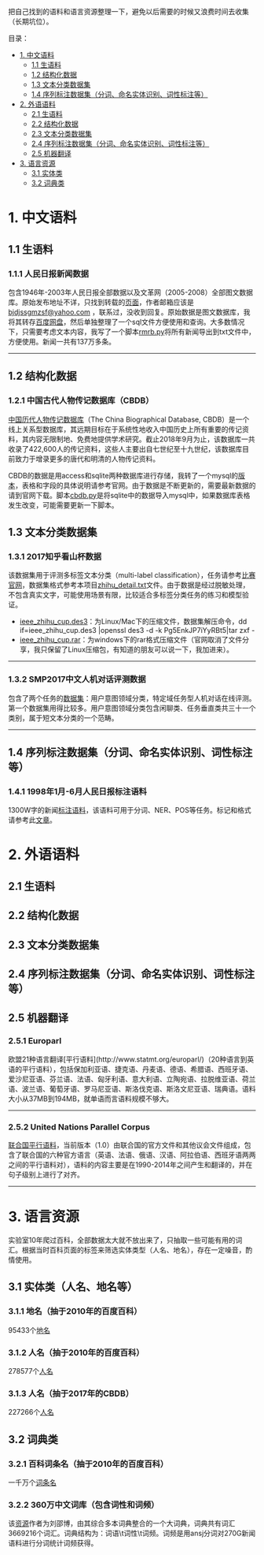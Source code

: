 把自己找到的语料和语言资源整理一下，避免以后需要的时候又浪费时间去收集（长期坑位）。

目录：
- [1. 中文语料](#1)
  - [1.1 生语料](#1.1)
  - [1.2 结构化数据](#1.2)
  - [1.3 文本分类数据集](#1.3)
  - [1.4 序列标注数据集（分词、命名实体识别、词性标注等）](#1.4)
- [2. 外语语料](#2)
  - [2.1 生语料](#2.1)
  - [2.2 结构化数据](#2.2)
  - [2.3 文本分类数据集](#2.3)
  - [2.4 序列标注数据集（分词、命名实体识别、词性标注等）](#2.4)
  - [2.5 机器翻译](#2.5)
- [3. 语言资源](#3)
  - [3.1 实体类](#3.1)
  - [3.2 词典类](#3.2)

<h1 id='1'>1. 中文语料</h1>
<h2 id='1.1'>1.1 生语料</h2>
<h3 id='1.1.1'>1.1.1 人民日报新闻数据</h3>

包含1946年-2003年人民日报全部数据以及文革网（2005-2008）全部图文数据库。原始发布地址不详，只找到转载的[页面](http://www.360doc.com/content/10/0415/14/257553_23177268.shtml)，作者邮箱应该是 bjdjssgmzsf@yahoo.com ，联系过，没收到回复。原始数据是图文数据库，我将其转存[百度网盘](https://pan.baidu.com/s/1YJ6vVfJQVVLGavs1hAdSuQ)，然后单独整理了一个sql文件方便使用和查询。大多数情况下，只需要考虑文本内容，我写了一个脚本[rmrb.py](./Chinese/raw_corpus/rmrb.py)将所有新闻导出到txt文件中，方便使用。新闻一共有137万多条。

------

<h2 id='1.2'>1.2 结构化数据</h2>

<h3 id='1.2.1'>1.2.1 中国古代人物传记数据库（CBDB）</h3>

[中国历代人物传记数据库](https://projects.iq.harvard.edu/cbdb)（The China Biographical Database, CBDB）是一个线上关系型数据库，其远期目标在于系统性地收入中国历史上所有重要的传记资料，其内容无限制地、免费地提供学术研究。截止2018年9月为止，该数据库一共收录了422,600人的传记资料，这些人主要出自七世纪至十九世纪，该数据库目前致力于增录更多的唐代和明清的人物传记资料。

CBDB的数据是用access和sqlite两种数据库进行存储，我转了一个mysql的[版本](https://pan.baidu.com/s/1olG3Fnn6gCqyo9lgNKYhrw)，表格和字段的具体说明请参考官网。由于数据是不断更新的，需要最新数据的请到官网下载。脚本[cbdb.py](./Chinese/structural_data/cbdb.py)是将sqlite中的数据导入mysql中，如果数据库表格发生改变，可能需要更新一下脚本。

<h2 id='1.3'>1.3 文本分类数据集</h2>

<h3 id='1.3.1'>1.3.1 2017知乎看山杯数据</h3>

该数据集用于评测多标签文本分类（multi-label classification），任务请参考[比赛官网](https://www.biendata.com/competition/zhihu/data/)，数据集格式参考本项目[zhihu_detail.txt](./Chinese/classification/zhihu_detail.txt)文件。由于数据是经过脱敏处理，不包含真实文字，可能使用场景有限，比较适合多标签分类任务的练习和模型验证。

- [ieee_zhihu_cup.des3](https://pan.baidu.com/s/1-EiRzcv0FfYnR_sqyMGVOw)：为Linux/Mac下的压缩文件，数据集解压命令，dd if=ieee_zhihu_cup.des3 |openssl des3 -d -k Pg5EnkJP7iYyRBt5|tar zxf -
- [ieee_zhihu_cup.rar]()：为windows下的rar格式压缩文件（官网取消了文件分享，我只保留了Linux压缩包，有知道的朋友可以说一下，我加进来）。

------

<h3 id='1.3.2'>1.3.2 SMP2017中文人机对话评测数据</h3>

包含了两个任务的[数据集](https://github.com/HITlilingzhi/SMP2017ECDT-DATA)：用户意图领域分类，特定域任务型人机对话在线评测。第一个数据集用得比较多。用户意图领域分类包含闲聊类、任务垂直类共三十一个类别，属于短文本分类的一个范畴。

------

<h2 id='1.4'>1.4 序列标注数据集（分词、命名实体识别、词性标注等）</h2>
<h3 id='1.4.1'>1.4.1 1998年1月-6月人民日报标注语料</h3>

1300W字的新闻[标注语料](https://pan.baidu.com/s/17djsvYfpYUXrazL0H_mtoA)，该语料可用于分词、NER、POS等任务。标记和格式请参考此[文章](https://cloud.tencent.com/developer/article/1091906)。

<h1 id='2'>2. 外语语料</h1>
<h2 id='2.1'>2.1 生语料</h2>
<h2 id='2.2'>2.2 结构化数据</h2>
<h2 id='2.3'>2.3 文本分类数据集</h2>
<h2 id='2.4'>2.4 序列标注数据集（分词、命名实体识别、词性标注等）</h2>
<h2 id='2.5'>2.5 机器翻译</h2>

<h3 id='2.5.1'>2.5.1 Europarl</h3>
欧盟21种语言翻译[平行语料](http://www.statmt.org/europarl/)（20种语言到英语的平行语料），包括保加利亚语、捷克语、丹麦语、德语、希腊语、西班牙语、爱沙尼亚语、芬兰语、法语、匈牙利语、意大利语、立陶宛语、拉脱维亚语、荷兰语、波兰语、葡萄牙语、罗马尼亚语、斯洛伐克语、斯洛文尼亚语、瑞典语。语料大小从37MB到194MB，就单语而言语料规模不够大。

---

<h3 id='2.5.2'>2.5.2 United Nations Parallel Corpus</h3>

[联合国平行语料](https://cms.unov.org/UNCorpus/)，当前版本（1.0）由联合国的官方文件和其他议会文件组成，包含了联合国的六种官方语言（英语、法语、俄语、汉语、阿拉伯语、西班牙语两两之间的平行语料对），语料的内容主要是在1990-2014年之间产生和翻译的，并在句子级别上进行了对齐。

---


<h1 id='3'>3. 语言资源</h1>

实验室10年爬过百科，全部数据太大就不放出来了，只抽取一些可能有用的词汇。根据当时百科页面的标签来筛选实体类型（人名、地名），存在一定噪音，酌情使用。

<h2 id='3.1'>3.1 实体类（人名、地名等）</h2>
<h3 id='3.1.1'>3.1.1 地名（抽于2010年的百度百科）</h3>

95433个[地名](https://pan.baidu.com/s/1CpIr1qPAUen2pfisWXMxqQ)

<h3 id='3.1.2'>3.1.2 人名（抽于2010年的百度百科）</h3>

278577个[人名](https://pan.baidu.com/s/1OuKC3ax9Qk5krL_vH10-kg)

<h3 id='3.1.3'>3.1.3 人名（抽于2017年的CBDB）</h3>

227266个[人名](https://pan.baidu.com/s/1YMLxdAgKNrviaYC1cqod4Q)

<h2 id='3.2'>3.2 词典类</h2>
<h3 id='3.2.1'>3.2.1 百科词条名（抽于2010年的百度百科）</h3>

一千万个[词条名](https://pan.baidu.com/s/1DkgtFmhpxxq6Qx67PgU10A)

<h3 id='3.2.2'>3.2.2 360万中文词库（包含词性和词频）</h3>

该[资源](https://pan.baidu.com/s/11T4CNHAQ30EHj456-gJVwQ)作者为刘邵博，由其综合多本词典整合的一个大词典，词典共有词汇3669216个词汇。词典结构为：词语\t词性\t词频。词频是用ansj分词对270G新闻语料进行分词统计词频获得。